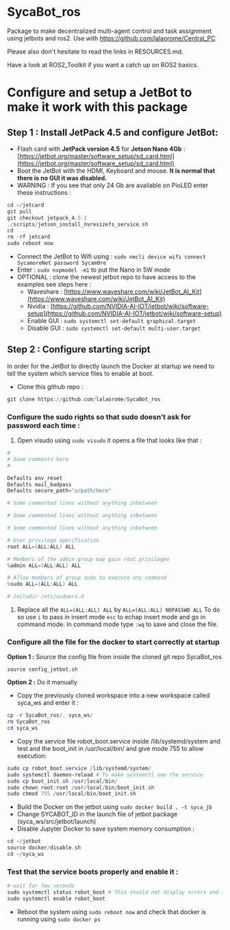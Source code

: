 # SycaBot_ros
Package to make decentralized multi-agent control and task assignment using jetbots and ros2. Use with https://github.com/lalaorome/Central_PC

Please also don't hesitate to read the links in RESOURCES.md.

Have a look at ROS2_Toolkit if you want a catch up on ROS2 basics.

# Configure and setup a JetBot to make it work with this package

## Step 1 : Install JetPack 4.5 and configure JetBot:

- Flash card with **JetPack version 4.5** for **Jetson Nano 4Gb** : [https://jetbot.org/master/software_setup/sd_card.html](https://jetbot.org/master/software_setup/sd_card.html)
- Boot the JetBot with the HDMI, Keyboard and mouse. **It is normal that there is no GUI it was disabled.**
- WARNING : If you see that only 24 Gb are available on PioLED enter these instructions :

```powershell
cd ~/jetcard
git pull
git checkout jetpack_4.5.1
./scripts/jetson_install_nvresizefs_service.sh
cd
rm -rf jetcard
sudo reboot now
```

- Connect the JetBot to Wifi using :
`sudo nmcli device wifi connect SycamoreNet password Sycam0re`
- Enter : `sudo nvpmodel -m1` to put the Nano in 5W mode
- OPTIONAL : clone the newest jetbot repo to have access to the examples see steps here :
    - Waveshare : [https://www.waveshare.com/wiki/JetBot_AI_Kit](https://www.waveshare.com/wiki/JetBot_AI_Kit)
    - Nvidia : [https://github.com/NVIDIA-AI-IOT/jetbot/wiki/software-setup](https://github.com/NVIDIA-AI-IOT/jetbot/wiki/software-setup)
    - Enable GUI : `sudo systemctl set-default graphical.target`
    - Disable GUI : `sudo systemctl set-default multi-user.target`

## Step 2 : Configure starting script

In order for the JetBot to directly launch the Docker at startup we need to tell the system which service files to enable at boot. 

- Clone this github repo :

```powershell
git clone https://github.com/lalaorome/SycaBot_ros
```

### Configure the sudo rights so that sudo doesn’t ask for password each time :

1. Open visudo using `sudo visudo` it opens a file that looks like that :

```powershell
#
# Some comments here
#

Defaults env_reset
Defaults mail_badpass
Defaults secure_path="a/path/here"

# Some commented lines without anything inbetween

# Some commented lines without anything inbetween

# Some commented lines without anything inbetween

# User privilege specification
root ALL=(ALL:ALL) ALL

# Members of the admin group may gain root privileges
%admin ALL=(ALL:ALL) ALL

# Allow members of group sudo to execute any command
%sudo ALL=(ALL:ALL) ALL

# includir /etc/sudoers.d
```

1. Replace all the `ALL=(ALL:ALL) ALL` by `ALL=(ALL:ALL) NOPASSWD ALL` 
To do so use `i` to pass in insert mode `esc` to echap insert mode and go in command mode. In command mode type `:wq` to save and close the file.

### Configure all the file for the docker to start correctly at startup

**Option 1 :** Source the config file from inside the cloned git repo SycaBot_ros

 `source config_jetbot.sh`

**Option 2 :** Do it manually 

- Copy the previously cloned workspace into a new workspace called syca_ws and enter it :

```powershell
cp -r SycaBot_ros/. syca_ws/
rm SycaBot_ros
cd syca_ws
```

- Copy the service file robot_boot.service inside /lib/systemd/system and test and the boot_init in /usr/local/bin/ and give mode 755 to allow execution:

```powershell
sudo cp robot_boot.service /lib/systemd/system/
sudo systemctl daemon-reload # To make systemctl see the service
sudo cp boot_init.sh /usr/local/bin/
sudo chown root:root /usr/local/bin/boot_init.sh
sudo chmod 755 /usr/local/bin/boot_init.sh
```

- Build the Docker on the jetbot using `sudo docker build . -t syca_jb`
- Change SYCABOT_ID in the launch file of jetbot package (syca_ws/src/jetbot/launch)
- Disable Jupyter Docker to save system memory consumption :

```powershell
cd ~/jetbot
source docker/disable.sh
cd ~/syca_ws
```

### Test that the service boots properly and enable it :

```powershell
# wait for few seconds
sudo systemctl status robot_boot # This should not display errors and finish by sourcing ...
sudo systemctl enable robot_boot
```

- Reboot the system using `sudo reboot now` and check that docker is running using 
`sudo docker ps`
